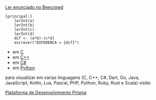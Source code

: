 [Ler enunciado no Beecrowd](https://www.beecrowd.com.br/judge/en/problems/view/1007)

``` 
[principal:]
    lerInt(a)
    lerInt(b)
    lerInt(c)
    lerInt(d)
    dif <- (a*b)-(c*d)
    escrever("DIFERENCA = {dif}")
```

- em [C](https://www.prisma.dev.br/tela-demo-transpilado.html?idDemo=7&idTarget=1)
- em [C++](https://www.prisma.dev.br/tela-demo-transpilado.html?idDemo=7&idTarget=2)
- em [C#](https://www.prisma.dev.br/tela-demo-transpilado.html?idDemo=7&idTarget=3)
- em [Python](https://www.prisma.dev.br/tela-demo-transpilado.html?idDemo=7&idTarget=12)

para visualizar em varias linguagens (C, C++, C#, Dart, Go, Java, JavaScript, Kotlin, Lua, Pascal, PHP, Python, Ruby, Rust e Scala) visite:

[Plataforma de Desenvolvimento Prisma](https://www.prisma.dev.br/tela-demo.html?idDemo=7)
